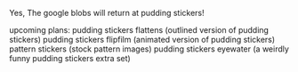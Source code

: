 Yes, The google blobs will return at pudding stickers!

upcoming plans:
pudding stickers flattens (outlined version of pudding stickers)
pudding stickers flipfilm (animated version of pudding stickers)
pattern stickers (stock pattern images)
pudding stickers eyewater (a weirdly funny pudding stickers extra set)
